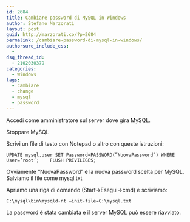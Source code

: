 ```yaml
---
id: 2684
title: Cambiare password di MySQL in Windows
author: Stefano Marzorati
layout: post
guid: http://marzorati.co/?p=2684
permalink: /cambiare-password-di-mysql-in-windows/
authorsure_include_css:
  - 
dsq_thread_id:
  - 2102030379
categories:
  - Windows
tags:
  - cambiare
  - change
  - mysql
  - password
---
```

Accedi come amministratore sul server dove gira MySQL.

Stoppare MySQL

Scrivi un file di testo con Notepad o altro con queste istruzioni:

`UPDATE mysql.user SET Password=PASSWORD(”NuovaPassword”) WHERE User=’root’;   
FLUSH PRIVILEGES;   
`

Ovviamente “NuovaPassword” è la nuova password scelta per MySQL.  
Salviamo il file come mysql.txt

Apriamo una riga di comando (Start->Esegui->cmd) e scriviamo:

`C:\mysql\bin\mysqld-nt –init-file=C:\mysql.txt`

La password è stata cambiata e il server MySQL può essere riavviato.